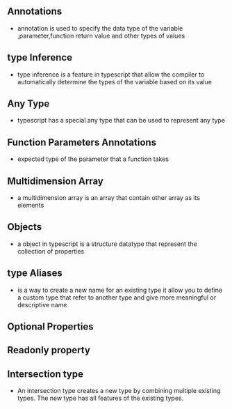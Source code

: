 ## Annotations

- annotation is used to specify the data type of the variable ,parameter,function return value and other types of values

## type Inference

- type inference is a feature in typescript that allow the compiler to automatically determine the types of the variable based on its value

## Any Type

- typescript has a special any type that can be used to represent any type

## Function Parameters Annotations

- expected type of the parameter that a function takes

## Multidimension Array

- a multidimension array is an array that contain other array as its elements

## Objects

- a object in typescript is a structure datatype that represent the collection of properties

## type Aliases

- is a way to create a new name for an existing type it allow you to define a custom type that refer to another type and give more
  meaningful or descriptive name

## Optional Properties

## Readonly property

## Intersection type

- An intersection type creates a new type by combining multiple existing types. The new type has all features of the existing types.
